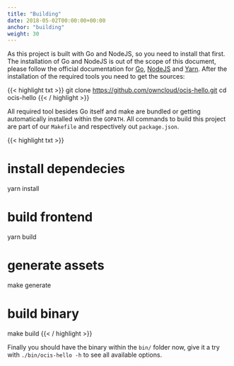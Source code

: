 ```yaml
---
title: "Building"
date: 2018-05-02T00:00:00+00:00
anchor: "building"
weight: 30
---
```


As this project is built with Go and NodeJS, so you need to install that first. The installation of Go and NodeJS is out of the scope of this document, please follow the official documentation for [Go](https://golang.org/doc/install), [NodeJS](https://nodejs.org/en/download/package-manager/) and [Yarn](https://yarnpkg.com/lang/en/docs/install/). After the installation of the required tools you need to get the sources:

{{< highlight txt >}}
git clone https://github.com/owncloud/ocis-hello.git
cd ocis-hello
{{< / highlight >}}

All required tool besides Go itself and make are bundled or getting automatically installed within the `GOPATH`. All commands to build this project are part of our `Makefile` and respectively out `package.json`.

{{< highlight txt >}}
# install dependecies
yarn install

# build frontend
yarn build

# generate assets
make generate

# build binary
make build
{{< / highlight >}}

Finally you should have the binary within the `bin/` folder now, give it a try with `./bin/ocis-hello -h` to see all available options.
